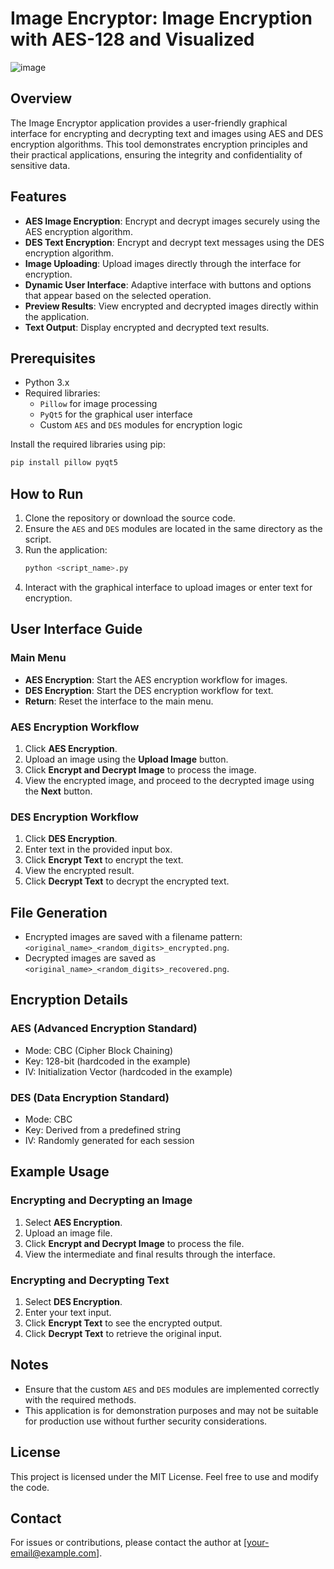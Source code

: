 # Image Encryptor: Image Encryption with AES-128 and Visualized

![image](https://github.com/user-attachments/assets/622af1f3-3c4e-43b8-935f-7db1980f3f80)

## Overview
The Image Encryptor application provides a user-friendly graphical interface for encrypting and decrypting text and images using AES and DES encryption algorithms. This tool demonstrates encryption principles and their practical applications, ensuring the integrity and confidentiality of sensitive data.

## Features
- **AES Image Encryption**: Encrypt and decrypt images securely using the AES encryption algorithm.
- **DES Text Encryption**: Encrypt and decrypt text messages using the DES encryption algorithm.
- **Image Uploading**: Upload images directly through the interface for encryption.
- **Dynamic User Interface**: Adaptive interface with buttons and options that appear based on the selected operation.
- **Preview Results**: View encrypted and decrypted images directly within the application.
- **Text Output**: Display encrypted and decrypted text results.

## Prerequisites
- Python 3.x
- Required libraries:
  - `Pillow` for image processing
  - `PyQt5` for the graphical user interface
  - Custom `AES` and `DES` modules for encryption logic

Install the required libraries using pip:
```bash
pip install pillow pyqt5
```

## How to Run
1. Clone the repository or download the source code.
2. Ensure the `AES` and `DES` modules are located in the same directory as the script.
3. Run the application:
   ```bash
   python <script_name>.py
   ```
4. Interact with the graphical interface to upload images or enter text for encryption.

## User Interface Guide
### Main Menu
- **AES Encryption**: Start the AES encryption workflow for images.
- **DES Encryption**: Start the DES encryption workflow for text.
- **Return**: Reset the interface to the main menu.

### AES Encryption Workflow
1. Click **AES Encryption**.
2. Upload an image using the **Upload Image** button.
3. Click **Encrypt and Decrypt Image** to process the image.
4. View the encrypted image, and proceed to the decrypted image using the **Next** button.

### DES Encryption Workflow
1. Click **DES Encryption**.
2. Enter text in the provided input box.
3. Click **Encrypt Text** to encrypt the text.
4. View the encrypted result.
5. Click **Decrypt Text** to decrypt the encrypted text.

## File Generation
- Encrypted images are saved with a filename pattern: `<original_name>_<random_digits>_encrypted.png`.
- Decrypted images are saved as `<original_name>_<random_digits>_recovered.png`.

## Encryption Details
### AES (Advanced Encryption Standard)
- Mode: CBC (Cipher Block Chaining)
- Key: 128-bit (hardcoded in the example)
- IV: Initialization Vector (hardcoded in the example)

### DES (Data Encryption Standard)
- Mode: CBC
- Key: Derived from a predefined string
- IV: Randomly generated for each session

## Example Usage
### Encrypting and Decrypting an Image
1. Select **AES Encryption**.
2. Upload an image file.
3. Click **Encrypt and Decrypt Image** to process the file.
4. View the intermediate and final results through the interface.

### Encrypting and Decrypting Text
1. Select **DES Encryption**.
2. Enter your text input.
3. Click **Encrypt Text** to see the encrypted output.
4. Click **Decrypt Text** to retrieve the original input.

## Notes
- Ensure that the custom `AES` and `DES` modules are implemented correctly with the required methods.
- This application is for demonstration purposes and may not be suitable for production use without further security considerations.

## License
This project is licensed under the MIT License. Feel free to use and modify the code.

## Contact
For issues or contributions, please contact the author at [your-email@example.com].

